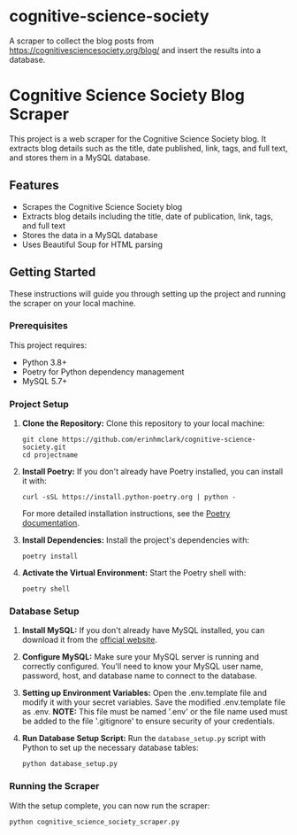 # cognitive-science-society

A scraper to collect the blog posts from https://cognitivesciencesociety.org/blog/ and insert the results into a database.

# Cognitive Science Society Blog Scraper

This project is a web scraper for the Cognitive Science Society blog. 
It extracts blog details such as the title, date published, link, tags, and full text, and stores them in a MySQL database.

## Features

- Scrapes the Cognitive Science Society blog
- Extracts blog details including the title, date of publication, link, tags, and full text
- Stores the data in a MySQL database
- Uses Beautiful Soup for HTML parsing

## Getting Started

These instructions will guide you through setting up the project and running the scraper on your local machine.

### Prerequisites

This project requires:

- Python 3.8+
- Poetry for Python dependency management
- MySQL 5.7+ 

### Project Setup

1. **Clone the Repository:** Clone this repository to your local machine:

    ```
    git clone https://github.com/erinhmclark/cognitive-science-society.git
    cd projectname
    ```

2. **Install Poetry:** If you don't already have Poetry installed, you can install it with:

    ```
    curl -sSL https://install.python-poetry.org | python -
    ```

    For more detailed installation instructions, see the [Poetry documentation](https://python-poetry.org/docs/#installation).

3. **Install Dependencies:** Install the project's dependencies with:

    ```
    poetry install
    ```

4. **Activate the Virtual Environment:** Start the Poetry shell with:

    ```
    poetry shell
    ```

### Database Setup

1. **Install MySQL:** If you don't already have MySQL installed, you can download it from the [official website](https://dev.mysql.com/downloads/installer/).

2. **Configure MySQL:** Make sure your MySQL server is running and correctly configured. You'll need to know your MySQL user name, password, host, and database name to connect to the database.
3. **Setting up Environment Variables:** Open the .env.template file and modify it with your secret variables. Save the modified .env.template file as .env. **NOTE:** This file must be named '.env' or the file name used must be added to the file '.gitignore' to ensure security of your credentials.
4. **Run Database Setup Script:** Run the `database_setup.py` script with Python to set up the necessary database tables:

    ```
    python database_setup.py
    ```

### Running the Scraper

With the setup complete, you can now run the scraper:
```
python cognitive_science_society_scraper.py 
```
